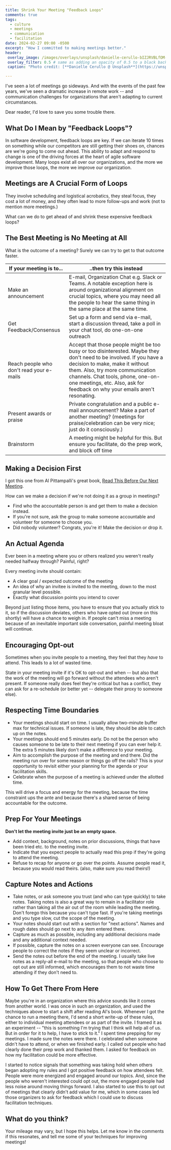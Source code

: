 ```yaml
---
title: Shrink Your Meeting "Feedback Loops"
comments: true
tags:
  - culture
  - meetings
  - communication
  - facilitation
date: 2024-02-27 09:00 -0500
excerpt: "How I committed to making meetings better."
header:
 overlay_image: /images/overlays/unsplash/danielle-cerullo-bIZJRVBLfOM-unsplash.jpg
 overlay_filter: 0.5 # same as adding an opacity of 0.5 to a black background
 caption: "Photo credit: [**Danielle Cerullo @ Unsplash**](https://unsplash.com/@dncerullo?utm_content=creditCopyText&utm_medium=referral&utm_source=unsplash)"

---
```

I've seen a lot of meetings go sideways. And with the events of the past few years, we've seen a dramatic increase in remote work  -- and communication challenges for organizations that aren't adapting to current circumstances.

Dear reader, I'd love to save you some trouble there.

## What Do I Mean by "Feedback Loops"?

In software development, feedback loops are key. If we can iterate 10 times on something while our competitors are still getting their shoes on, chances are we're going to come out ahead. This ability to adapt and respond to change is one of the driving forces at the heart of agile software development. Many loops exist all over our organizations, and the more we improve those loops, the more we improve our organization.

## Meetings are A Crucial Form of Loops

They involve scheduling and logistical acrobatics, they steal focus, they cost a lot of money, and they often lead to more follow-ups and work (not to mention more meetings.)

What can we do to get ahead of and shrink these expensive feedback loops?

## The Best Meeting is No Meeting at All

What is the outcome of a meeting? Surely we can try to get to that outcome faster.

| If your meeting is to... | ..then try this instead |
| ---------------------- | ---------------- |
| Make an announcement | E-mail, Organization Chat e.g. Slack or Teams. A notable exception here is around organizational alignment on crucial topics, where you may need all the people to hear the same thing in the same place at the same time. |
| Get Feedback/Consensus | Set up a form and send via e-mail, start a discussion thread, take a poll in your chat tool, do one-on-one outreach |
| Reach people who don't read your e-mails | Accept that those people might be too busy or too disinterested. Maybe they don't need to be involved. If you have a decision to make, make it without them. Also, try more communication channels. Chat tools, phone, one-on-one meetings, etc. Also, ask for feedback on why your emails aren't resonating. |
| Present awards or praise | Private congratulation and a public e-mail announcement? Make a part of another meeting? (meetings for praise/celebration can be very nice; just do it consciously.) |
| Brainstorm | A meeting might be helpful for this. But ensure you facilitate, do the prep work, and block off time |

## Making a Decision First

I got this one from Al Pittampalli's great book, [Read This Before Our Next Meeting](https://www.amazon.com/Read-This-Before-Next-Meeting/dp/1936719169).

How can we make a decision if we're not doing it as a group in meetings?

* Find who the accountable person is and get them to make a decision instead.
* If you're not sure, ask the group to make someone accountable and volunteer for someone to choose you.
* Did nobody volunteer? Congrats, you're it! Make the decision or drop it.

## An Actual Agenda

Ever been in a meeting where you or others realized you weren't really needed halfway through? Painful, right?

Every meeting invite should contain:

* A clear goal / expected outcome of the meeting
* An idea of why an invitee is invited to the meeting, down to the most granular level possible.
* Exactly what discussion points you intend to cover

Beyond just listing those items, you have to ensure that you actually stick to it, so if the discussion deviates, others who have opted out (more on this shortly) will have a chance to weigh in. If people can't miss a meeting because of an inevitable important side conversation, painful meeting bloat will continue.

## Encouraging Opt-out

Sometimes when you invite people to a meeting, they feel that they _have_ to attend. This leads to a lot of wasted time.

State in your meeting invite if it's OK to opt-out and when -- but also that the work of the meeting will go forward without the attendees who aren't present. If someone really does feel they're critical but has a conflict, they can ask for a re-schedule (or better yet -- delegate their proxy to someone else).

## Respecting Time Boundaries

* Your meetings should start on time. I usually allow two-minute buffer max for technical issues. If someone is late, they should be able to catch up on the notes.
* Your meetings should end 5 minutes early. Do not be the person who causes someone to be late to their next meeting if you can ever help it. The extra 5 minutes likely don't make a difference to your meeting.
* Aim to accomplish the purpose of the meeting and end there. Did the meeting run over for some reason or things go off the rails? This is your opportunity to revisit either your planning for the agenda or your facilitation skills.
* Celebrate when the purpose of a meeting is achieved under the allotted time.

This will drive a focus and energy for the meeting, because the time constraint ups the ante and because there's a shared sense of being accountable for the outcome.

## Prep For Your Meetings

**Don't let the meeting invite just be an empty space.**

* Add context, background, notes on prior discussions, things that have been tried etc. to the meeting invite.
* Indicate that you expect people to actually read this prep if they're going to attend the meeting.
* Refuse to recap for anyone or go over the points. Assume people read it, because you would read theirs. (also, make sure you read theirs!)

## Capture Notes and Actions

* Take notes, or ask someone you trust (and who can type quickly) to take notes. Taking notes is also a great way to remain in a facilitator role rather than taking all the air out of the room while leading the meeting. Don't forego this because you can't type fast. If you're taking meetings and you type slow, cut the scope of the meeting.
* Your notes should start out with a section for "next actions". Names and rough dates should go next to any item entered there.
* Capture as much as possible, including any additional decisions made and any additional context needed.
* If possible, capture the notes on a screen everyone can see. Encourage people to correct the notes if they seem unclear or incorrect.
* Send the notes out before the end of the meeting. I usually take live notes as a reply-all e-mail to the meeting, so that people who choose to opt out are still informed, which encourages them to not waste time attending if they don't need to.

## How To Get There From Here

Maybe you're in an organization where this advice sounds like it comes from another world. I was once in such an organization, and used the techniques above to start a shift after reading Al's book. Whenever I got the chance to run a meeting there, I'd send a short write-up of these rules, either to individual meeting attendees or as part of the invite. I framed it as an experiment -- "this is something I'm trying that I think will help all of us. But in order for it to help, I have to stick to it." I spent time prepping for my meetings. I made sure the notes were there. I celebrated when someone didn't have to attend, or when we finished early. I called out people who had clearly done their prep work and thanked them. I asked for feedback on how my facilitation could be more effective.

I started to notice signals that something was taking hold when others began adopting my rules and I got positive feedback on how attendees felt. People were more energized and engaged around our topics. And, since the people who weren't interested could opt out, the more engaged people had less noise around moving things forward. I also started to use this to opt out of meetings that clearly didn't add value for me, which in some cases led those organizers to ask for feedback which I could use to discuss facilitation techniques.

## What do you think?

Your mileage may vary, but I hope this helps. Let me know in the comments if this resonates, and tell me some of your techniques for improving meetings!

